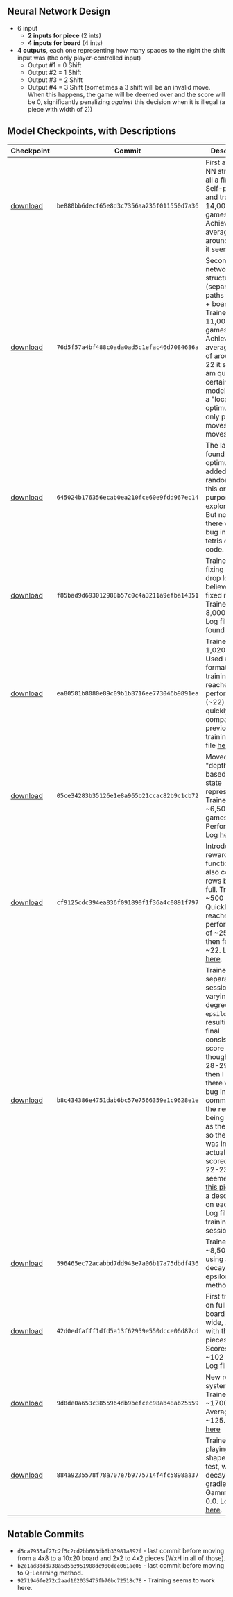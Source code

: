 ## Neural Network Design
- 6 input
    - **2 inputs for piece** (2 ints)
    - **4 inputs for board** (4 ints)
- **4 outputs**, each one representing how many spaces to the right the shift input was (the only player-controlled input)
    - Output #1 = 0 Shift
    - Output #2 = 1 Shift
    - Output #3 = 2 Shift
    - Output #4 = 3 Shift (sometimes a 3 shift will be an invalid move. When this happens, the game will be deemed over and the score will be 0, significantly penalizing *against* this decision when it is illegal (a piece with width of 2))

## Model Checkpoints, with Descriptions
|Checkpoint|Commit|Description|
|-|-|-|
|[download](https://github.com/TimHanewich/tetris-ai/releases/download/1/checkpoint14.keras)|`be880bb6decf65e8d3c7356aa235f011550d7a36`|First attempt at NN structure, all a flat layer. Self-played and trained on 14,000 games. Achieves an average score around 21-22 it seems.|
|[download]()|`76d5f57a4bf488c0ada0ad5c1efac46d7084686a`|Second neural network structure (separate paths for piece + board). Trained on 11,000 games. Achieves an average score of around 21-22 it seems. I am quite certain the model fell into a "local optimum" and only plays moves `0` and moves `2`.|
|[download](https://github.com/TimHanewich/tetris-ai/releases/download/3/checkpoint8.keras)|`645024b176356ecab0ea210fce60e9fdd967ec14`|The last NN found a local optimum, so added a bit of randomizing to this one for purposes of exploration. But noticed there was a bug in the tetris `drop()` code.|
|[download](https://github.com/TimHanewich/tetris-ai/releases/download/4/checkpoint7.keras)|`f85bad9d693012988b57c0c4a3211a9efba14351`|Trained after fixing bug in drop logic (or I believe it is fixed now). Trained on 8,000 games. Log file can be found [here](https://github.com/TimHanewich/tetris-ai/releases/download/4/log.txt).|
|[download](https://github.com/TimHanewich/tetris-ai/releases/download/5/checkpoint0.keras)|`ea80581b8080e89c09b1b8716ee773046b9891ea`|Trained on 1,020 games. Used a quicker format for training, reached peak performance (~22) rather quickly compared to previous trainings. Log file [here](https://github.com/TimHanewich/tetris-ai/releases/download/5/log.txt).|
|[download](https://github.com/TimHanewich/tetris-ai/releases/download/6/checkpoint12.keras)|`05ce34283b35126e1e8a965b21ccac82b9c1cb72`|Moved to new "depth-based" board state representation. Trained on ~6,500 games. Performs ~22. Log [here](https://github.com/TimHanewich/tetris-ai/releases/download/6/log.txt).|
|[download](https://github.com/TimHanewich/tetris-ai/releases/download/7/checkpoint0.keras)|`cf9125cdc394ea836f091890f1f36a4c0891f797`|Introduced reward function that also considers rows being full. Trained on ~500 games. Quickly reached peak performance of ~25 but then fell to ~22. Log file [here](https://github.com/TimHanewich/tetris-ai/releases/download/7/log.txt).|
|[download](https://github.com/TimHanewich/tetris-ai/releases/download/8/checkpoint3.keras)|`b8c434386e4751dab6bc57e7566359e1c9628e1e`|Trained in 4 separate sessions of varying degrees of `epsilon`, resulting in a final consistent score of what I thought was 28-29, but then I realized there was a bug in this commit where the `reward` was being logged as the `score`, so the score was inflated. It actually scored around 22-23 it seemed. See [this picture](https://i.imgur.com/99bq35K.png) for a description on each stage. Log file for all training sessions [here](https://github.com/TimHanewich/tetris-ai/releases/download/8/log.txt).|
|[download](https://github.com/TimHanewich/tetris-ai/releases/download/9/checkpoint16.keras)|`596465ec72acabbd7dd943e7a06b17a75dbdf436`|Trained on ~8,500 games using a decaying epsilon method|
|[download](https://github.com/TimHanewich/tetris-ai/releases/download/10/checkpoint4.keras)|`42d0edfafff1dfd5a13f62959e550dcce06d87cd`|First training on full-sized board (10 wide, 20 high) with the larger pieces (4x2). Scores around ~102 it seems. Log file [here](https://github.com/TimHanewich/tetris-ai/releases/download/10/log.txt)|
|[download](https://github.com/TimHanewich/tetris-ai/releases/download/11/checkpoint11.keras)|`9d8de0a653c3855964db9befcec98ab48ab25559`|New reward system. Trained on ~1700 games. Average score ~125. Log file [here](https://github.com/TimHanewich/tetris-ai/releases/download/11/log.txt)|
|[download](https://github.com/TimHanewich/tetris-ai/releases/download/12/checkpoint5.keras)|`884a9235578f78a707e7b9775714f4fc5898aa37`|Trained on playing just shape "O" as a test, with decaying gradient. Gamma set to 0.0. Log file [here](https://github.com/TimHanewich/tetris-ai/releases/download/12/log.txt).|

## Notable Commits
- `d5ca7955af27c2f5c2cd2bb663db6b33981a892f` - last commit before moving from a 4x8 to a 10x20 board and 2x2 to 4x2 pieces (WxH in all of those).
- `b2e1ad8ddd738a5d5b3951988dc980dee061ae05` - last commit before moving to Q-Learning method.
- `9271946fe272c2aad162035475fb70bc72518c78` - Training seems to work here.